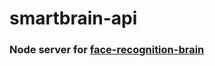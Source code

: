 # smartbrain-api

### Node server for <a href="https://github.com/vinsdragonis/face-recognition-brain">face-recognition-brain</a>
